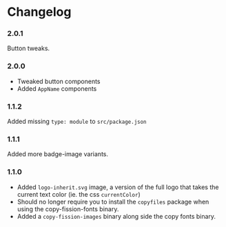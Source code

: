# Changelog

### 2.0.1

Button tweaks.


### 2.0.0

- Tweaked button components
- Added `AppName` components



### 1.1.2

Added missing `type: module` to `src/package.json`


### 1.1.1

Added more badge-image variants.


### 1.1.0

- Added `logo-inherit.svg` image, a version of the full logo that takes the current text color (ie. the css `currentColor`)
- Should no longer require you to install the `copyfiles` package when using the copy-fission-fonts binary.
- Added a `copy-fission-images` binary along side the copy fonts binary.
